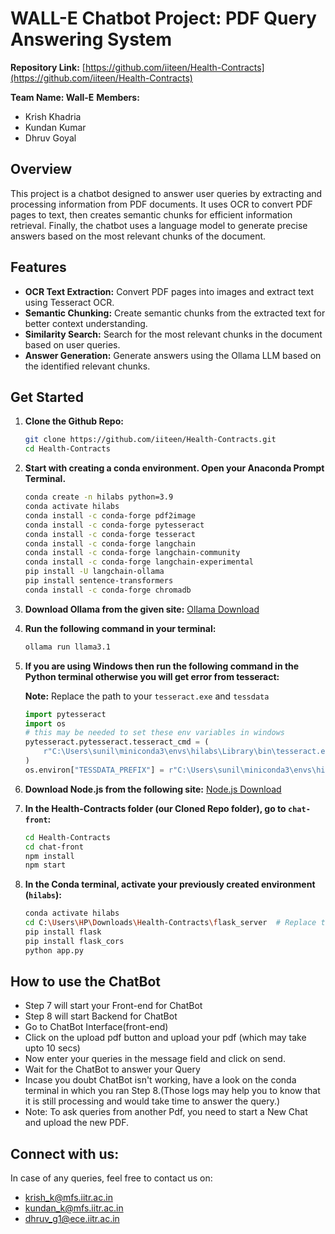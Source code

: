 # WALL-E Chatbot Project: PDF Query Answering System

**Repository Link:** [https://github.com/iiteen/Health-Contracts](https://github.com/iiteen/Health-Contracts)

**Team Name: Wall-E**
**Members:**
- Krish Khadria
- Kundan Kumar
- Dhruv Goyal

## Overview

This project is a chatbot designed to answer user queries by extracting and processing information from PDF documents. It uses OCR to convert PDF pages to text, then creates semantic chunks for efficient information retrieval. Finally, the chatbot uses a language model to generate precise answers based on the most relevant chunks of the document.

## Features

- **OCR Text Extraction:** Convert PDF pages into images and extract text using Tesseract OCR.
- **Semantic Chunking:** Create semantic chunks from the extracted text for better context understanding.
- **Similarity Search:** Search for the most relevant chunks in the document based on user queries.
- **Answer Generation:** Generate answers using the Ollama LLM based on the identified relevant chunks.

## Get Started

1. **Clone the Github Repo:**
    ```bash
    git clone https://github.com/iiteen/Health-Contracts.git
    cd Health-Contracts
    ```

2. **Start with creating a conda environment. Open your Anaconda Prompt Terminal.**
    ```bash
    conda create -n hilabs python=3.9
    conda activate hilabs
    conda install -c conda-forge pdf2image
    conda install -c conda-forge pytesseract
    conda install -c conda-forge tesseract
    conda install -c conda-forge langchain
    conda install -c conda-forge langchain-community
    conda install -c conda-forge langchain-experimental
    pip install -U langchain-ollama
    pip install sentence-transformers
    conda install -c conda-forge chromadb
    ```

3. **Download Ollama from the given site:**
    [Ollama Download](https://ollama.com/download/windows)

4. **Run the following command in your terminal:**
    ```bash
    ollama run llama3.1
    ```

5. **If you are using Windows then run the following command in the Python terminal otherwise you will get error from tesseract:**

    **Note:** Replace the path to your `tesseract.exe` and `tessdata`
    ```python
    import pytesseract
    import os
    # this may be needed to set these env variables in windows
    pytesseract.pytesseract.tesseract_cmd = (
        r"C:\Users\sunil\miniconda3\envs\hilabs\Library\bin\tesseract.exe"
    )
    os.environ["TESSDATA_PREFIX"] = r"C:\Users\sunil\miniconda3\envs\hilabs\share\tessdata"
    ```

6. **Download Node.js from the following site:**
    [Node.js Download](https://nodejs.org/en)

7. **In the Health-Contracts folder (our Cloned Repo folder), go to `chat-front`:**
    ```bash
    cd Health-Contracts
    cd chat-front
    npm install
    npm start
    ```

8. **In the Conda terminal, activate your previously created environment (`hilabs`):**
    ```bash
    conda activate hilabs
    cd C:\Users\HP\Downloads\Health-Contracts\flask_server  # Replace this with your path of flask_server folder present in our cloned repo
    pip install flask
    pip install flask_cors
    python app.py
    ```

## How to use the ChatBot
- Step 7 will start your Front-end for ChatBot
- Step 8 will start Backend for ChatBot
- Go to ChatBot Interface(front-end) 
- Click on the upload pdf button and upload your pdf (which may take upto 10 secs)
- Now enter your queries in the message field and click on send.
- Wait for the ChatBot to answer your Query
- Incase you doubt ChatBot isn't working, have a look on the conda terminal in which you ran Step 8.(Those logs may help you to know that it is still processing and would take time to answer the query.)
- Note: To ask queries from another Pdf, you need to start a New Chat and upload the new PDF.

## Connect with us:
In case of any queries, feel free to contact us on:
- krish_k@mfs.iitr.ac.in
- kundan_k@mfs.iitr.ac.in
- dhruv_g1@ece.iitr.ac.in 
